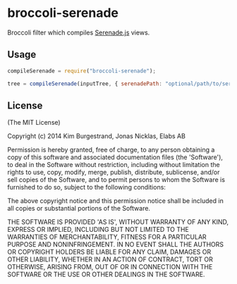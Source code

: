 # broccoli-serenade

Broccoli filter which compiles [Serenade.js](http://serenadejs.org) views.

## Usage

``` js
compileSerenade = require("broccoli-serenade");

tree = compileSerenade(inputTree, { serenadePath: "optional/path/to/serenade.js" })
```

## License

(The MIT License)

Copyright (c) 2014 Kim Burgestrand, Jonas Nicklas, Elabs AB

Permission is hereby granted, free of charge, to any person obtaining
a copy of this software and associated documentation files (the
'Software'), to deal in the Software without restriction, including
without limitation the rights to use, copy, modify, merge, publish,
distribute, sublicense, and/or sell copies of the Software, and to
permit persons to whom the Software is furnished to do so, subject to
the following conditions:

The above copyright notice and this permission notice shall be
included in all copies or substantial portions of the Software.

THE SOFTWARE IS PROVIDED 'AS IS', WITHOUT WARRANTY OF ANY KIND,
EXPRESS OR IMPLIED, INCLUDING BUT NOT LIMITED TO THE WARRANTIES OF
MERCHANTABILITY, FITNESS FOR A PARTICULAR PURPOSE AND NONINFRINGEMENT.
IN NO EVENT SHALL THE AUTHORS OR COPYRIGHT HOLDERS BE LIABLE FOR ANY
CLAIM, DAMAGES OR OTHER LIABILITY, WHETHER IN AN ACTION OF CONTRACT,
TORT OR OTHERWISE, ARISING FROM, OUT OF OR IN CONNECTION WITH THE
SOFTWARE OR THE USE OR OTHER DEALINGS IN THE SOFTWARE.
